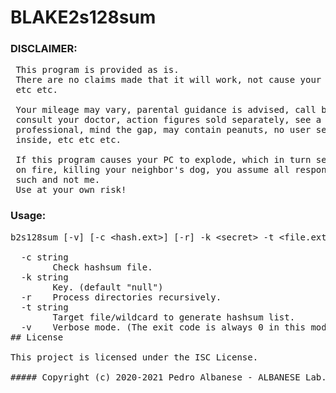 # BLAKE2s128sum
### DISCLAIMER: 
<pre>
 This program is provided as is.
 There are no claims made that it will work, not cause your pc problems,
 etc etc.
 
 Your mileage may vary, parental guidance is advised, call before you dig,
 consult your doctor, action figures sold separately, see a qualified tax
 professional, mind the gap, may contain peanuts, no user serviceable parts
 inside, etc etc etc.

 If this program causes your PC to explode, which in turn sets your house
 on fire, killing your neighbor's dog, you assume all responsibility for 
 such and not me.
 Use at your own risk!
</pre>
### Usage: 
<pre>b2s128sum [-v] [-c &lt;hash.ext&gt;] [-r] -k &lt;secret&gt; -t &lt;file.ext&gt;

  -c string
        Check hashsum file.
  -k string
        Key. (default "null")
  -r    Process directories recursively.
  -t string
        Target file/wildcard to generate hashsum list.
  -v    Verbose mode. (The exit code is always 0 in this mode)
## License

This project is licensed under the ISC License.

##### Copyright (c) 2020-2021 Pedro Albanese - ALBANESE Lab.
